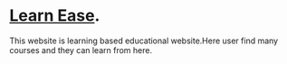 # [Learn Ease](https://learn-ease-ccdbe.web.app).

This website is learning based educational website.Here user find many courses and they can learn from here.



